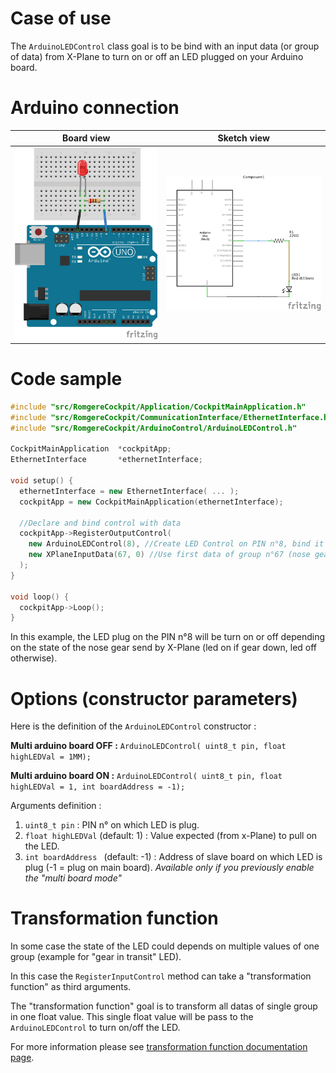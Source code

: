 # Case of use

The `ArduinoLEDControl` class goal is to be bind with an input data (or group of data) from X-Plane to turn on or off an LED plugged on your Arduino board.

# Arduino connection

Board view | Sketch view
---------- | -----------
![LED connection (board view)](/resources/img/led_bb.png?raw=true) | ![LED connection (sketch view)](/resources/img/led_sk.png?raw=true)


# Code sample

```cpp
#include "src/RomgereCockpit/Application/CockpitMainApplication.h"
#include "src/RomgereCockpit/CommunicationInterface/EthernetInterface.h"
#include "src/RomgereCockpit/ArduinoControl/ArduinoLEDControl.h"

CockpitMainApplication  *cockpitApp;
EthernetInterface       *ethernetInterface;

void setup() {
  ethernetInterface = new EthernetInterface( ... );
  cockpitApp = new CockpitMainApplication(ethernetInterface);

  //Declare and bind control with data
  cockpitApp->RegisterOutputControl(
    new ArduinoLEDControl(8), //Create LED Control on PIN n°8, bind it to
    new XPlaneInputData(67, 0) //Use first data of group n°67 (nose gear indicator)
  );
}

void loop() {
  cockpitApp->Loop();
}
```

In this example, the LED plug on the PIN n°8 will be turn on or off depending on the state of the nose gear send by X-Plane (led on if gear down, led off otherwise).

# Options (constructor parameters)

Here is the definition of the `ArduinoLEDControl` constructor :

**Multi arduino board OFF :**
`ArduinoLEDControl( uint8_t pin, float highLEDVal = 1MM);`

**Multi arduino board ON :**
`ArduinoLEDControl( uint8_t pin, float highLEDVal = 1, int boardAddress = -1);`

Arguments definition :
1. `uint8_t pin` : PIN n° on which LED is plug.
2. `float highLEDVal` (default: 1) : Value expected (from x-Plane) to pull on the LED.
3. `int boardAddress ` (default: -1) : Address of slave board on which LED is plug (-1 = plug on main board). *Available only if you previously enable the "multi board mode"*


# Transformation function

In some case the state of the LED could depends on multiple values of one group (example for "gear in transit" LED).

In this case the `RegisterInputControl` method can take a "transformation function" as third arguments.

The "transformation function" goal is to transform all datas of single group in one float value. This single float value will be pass to the `ArduinoLEDControl` to turn on/off the LED.

For more information please see [transformation function documentation page](/resources/doc/6-transformation-function.md).
